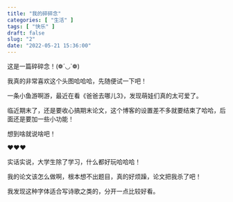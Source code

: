 ```yaml
---
title: "我的碎碎念"
categories: [ "生活" ]
tags: [ "快乐" ]
draft: false
slug: "2"
date: "2022-05-21 15:36:00"
---
```



这是一篇碎碎念！(❁´◡`❁)

我真的非常喜欢这个头图哈哈哈，先随便试一下吧！

一条小鱼游啊游，最近在看《爸爸去哪儿3》，发现萌娃们真的太可爱了。

临近期末了，还是要收心搞期末论文，这个博客的设置差不多就要结束了哈哈，后面还是要加一些小功能！

想到啥就说啥吧！

❤️❤️❤️

实话实说，大学生除了学习，什么都好玩哈哈哈！

我的论文该怎么做啊，根本想不出题目，真的好烦躁，论文把我杀了吧！

我发现这种字体适合写诗歌之类的，分开一点比较好看。



